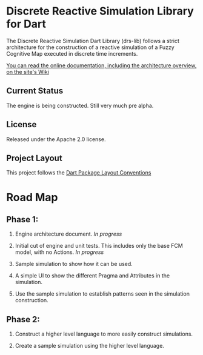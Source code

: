Discrete Reactive Simulation Library for Dart
=============================================

The Discrete Reactive Simulation Dart Library (drs-lib) follows a strict
architecture for the construction of a reactive simulation of a
Fuzzy Cognitive Map executed in discrete time increments.

[You can read the online documentation, including the architecture overview, on
the site's Wiki](https://github.com/groboclown/drs-lib.dart/wiki)


Current Status
--------------

The engine is being constructed.  Still very much pre alpha.


License
-------

Released under the Apache 2.0 license.


Project Layout
--------------

This project follows the
[Dart Package Layout Conventions](http://pub.dartlang.org/doc/package-layout.html)



Road Map
========

Phase 1:
--------

1. Engine architecture document. *In progress*

2. Initial cut of engine and unit tests. This includes only the base FCM
    model, with no Actions. *In progress*

3. Sample simulation to show how it can be used.

4. A simple UI to show the different Pragma and Attributes in the simulation.

5. Use the sample simulation to establish patterns seen in the simulation
    construction.

Phase 2:
--------

1. Construct a higher level language to more easily construct simulations.

2. Create a sample simulation using the higher level language.

